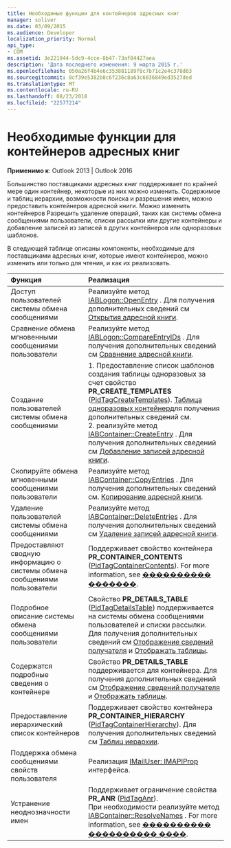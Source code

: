 ```yaml
---
title: Необходимые функции для контейнеров адресных книг
manager: soliver
ms.date: 03/09/2015
ms.audience: Developer
localization_priority: Normal
api_type:
- COM
ms.assetid: 3e221944-5dc9-4cce-8b47-73af84427aea
description: 'Дата последнего изменения: 9 марта 2015 г.'
ms.openlocfilehash: 050a26f4b4e6c353881189f8c7b71c2e4c378d03
ms.sourcegitcommit: 0cf39e5382b8c6f236c8a63c6036849ed3527ded
ms.translationtype: MT
ms.contentlocale: ru-RU
ms.lasthandoff: 08/23/2018
ms.locfileid: "22577214"
---
```

# <a name="required-features-for-address-book-containers"></a>Необходимые функции для контейнеров адресных книг

  
  
**Применимо к**: Outlook 2013 | Outlook 2016 
  
Большинство поставщиками адресных книг поддерживает по крайней мере один контейнер, некоторые из них можно изменить. Содержимое и таблиц иерархии, возможности поиска и разрешения имен, можно предоставить контейнеров адресной книги. Можно изменить контейнеров Разрешить удаление операций, таких как системы обмена сообщениями пользователи, списки рассылки или другие контейнеры и добавление записей из записей в других контейнеров или одноразовых шаблонов.
  
В следующей таблице описаны компоненты, необходимые для поставщиками адресных книг, которые имеют контейнеров, можно изменить или только для чтения, и как их реализовать.
  
|**Функция**|**Реализация**|
|:-----|:-----|
|Доступ пользователей системы обмена сообщениями  <br/> |Реализуйте метод [IABLogon::OpenEntry](iablogon-openentry.md) . Для получения дополнительных сведений см [Открытия адресной книги](opening-address-book-entries.md).  <br/> |
|Сравнение обмена мгновенными сообщениями пользователи  <br/> |Реализуйте метод [IABLogon::CompareEntryIDs](iablogon-compareentryids.md) . Для получения дополнительных сведений см [Сравнение адресной книги](comparing-address-book-entries.md).  <br/> |
|Создание пользователей системы обмена сообщениями  <br/> |1. Предоставление список шаблонов создания таблицы одноразовых за счет свойство **PR_CREATE_TEMPLATES** ([PidTagCreateTemplates](pidtagcreatetemplates-canonical-property.md)). [Таблица одноразовых контейнер](implementing-a-container-one-off-table.md)для получения дополнительных сведений см.  <br/> 2. реализуйте метод [IABContainer::CreateEntry](iabcontainer-createentry.md) . Для получения дополнительных сведений см [Добавление записей адресной книги](adding-address-book-entries.md).  <br/> |
|Скопируйте обмена мгновенными сообщениями пользователи  <br/> |Реализуйте метод [IABContainer::CopyEntries](iabcontainer-copyentries.md) . Для получения дополнительных сведений см. [Копирование адресной книги](copying-address-book-entries.md).  <br/> |
|Удаление пользователей системы обмена сообщениями  <br/> |Реализуйте метод [IABContainer::DeleteEntries](iabcontainer-deleteentries.md) . Для получения дополнительных сведений см [Удаление записей адресной книги](removing-address-book-entries.md).  <br/> |
|Предоставляют сводную информацию о системы обмена сообщениями пользователи  <br/> |Поддерживает свойство контейнера **PR_CONTAINER_CONTENTS** ([PidTagContainerContents](pidtagcontainercontents-canonical-property.md)). For more information, see [���������� �������](contents-tables.md).  <br/> |
|Подробное описание системы обмена сообщениями пользователи  <br/> |Свойство **PR_DETAILS_TABLE** ([PidTagDetailsTable](pidtagdetailstable-canonical-property.md)) поддерживается на системы обмена сообщениями пользователей и списки рассылки. Для получения дополнительных сведений см [Отображение сведений получателя](displaying-recipient-information.md) и [Отображать таблицы](display-tables.md).  <br/> |
|Содержатся подробные сведения о контейнере  <br/> |Свойство **PR_DETAILS_TABLE** поддерживается для контейнера. Для получения дополнительных сведений см [Отображение сведений получателя](displaying-recipient-information.md) и [Отображать таблицы](display-tables.md).  <br/> |
|Предоставление иерархический список контейнеров  <br/> |Поддерживает свойство контейнера **PR_CONTAINER_HIERARCHY** ([PidTagContainerHierarchy](pidtagcontainerhierarchy-canonical-property.md)). Для получения дополнительных сведений см [Таблиц иерархии](hierarchy-tables.md).  <br/> |
|Поддержка обмена сообщениями свойств пользователя  <br/> |Реализация [IMailUser: IMAPIProp](imailuserimapiprop.md) интерфейса.  <br/> |
|Устранение неоднозначности имен  <br/> | Поддерживает ограничение свойства **PR_ANR** ([PidTagAnr](pidtaganr-canonical-property.md)).  <br/>  При необходимости реализуйте метод [IABContainer::ResolveNames](iabcontainer-resolvenames.md) . For more information, see [���������� ���������� ����](implementing-name-resolution.md).  <br/> |
   

